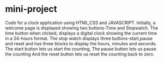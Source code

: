 # mini-project
Code for a clock application using HTML,CSS and JAVASCRIPT. Initially, a welcome page is displayed showing two buttons-Time and Stopwatch. The time button when clicked,  displays a digital clock showing the current time in a 24-hours format. The stop watch displays three buttons-start,pause and reset and has three blocks to display the hours, minutes and seconds. The start button lets us start the counting, The pause button lets us pause the counting And the reset button lets us reset the counting back to zero.
